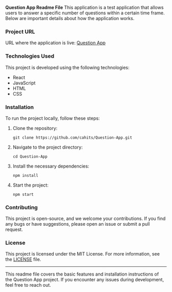 **Question App Readme File**
This application is a test application that allows users to answer a specific number of questions within a certain time frame. Below are important details about how the application works.

### Project URL
URL where the application is live: [Question App](https://question-app-git-main-cahits-projects.vercel.app/)

### Technologies Used
This project is developed using the following technologies:
- React
- JavaScript
- HTML
- CSS

### Installation
To run the project locally, follow these steps:

1. Clone the repository:
   ```
   git clone https://github.com/cahits/Question-App.git
   ```

2. Navigate to the project directory:
   ```
   cd Question-App
   ```

3. Install the necessary dependencies:
   ```
   npm install
   ```

4. Start the project:
   ```
   npm start
   ```

### Contributing
This project is open-source, and we welcome your contributions. If you find any bugs or have suggestions, please open an issue or submit a pull request.

### License
This project is licensed under the MIT License. For more information, see the [LICENSE](LICENSE) file.

---
This readme file covers the basic features and installation instructions of the Question App project. If you encounter any issues during development, feel free to reach out.
